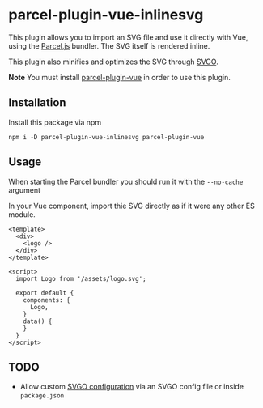 # parcel-plugin-vue-inlinesvg

This plugin allows you to import an SVG file and use it directly with Vue, using the [Parcel.js](https://parceljs.org) bundler. The SVG itself is rendered inline.

This plugin also minifies and optimizes the SVG through [SVGO](https://github.com/svg/svgo).

**Note** You must install [parcel-plugin-vue](https://github.com/BoltDoggy/parcel-plugin-vue) in order to use this plugin.

## Installation
Install this package via npm

```
npm i -D parcel-plugin-vue-inlinesvg parcel-plugin-vue
```

## Usage

When starting the Parcel bundler you should run it with the `--no-cache` argument

In your Vue component, import thie SVG directly as if it were any other ES module.

```
<template>
  <div>
    <logo />
  </div>
</template>

<script>
  import Logo from '/assets/logo.svg';

  export default {
    components: {
      Logo,
    }
    data() {
    }
  }
</script>

```


## TODO

- Allow custom [SVGO configuration](https://github.com/svg/svgo) via an SVGO config file or inside `package.json`


